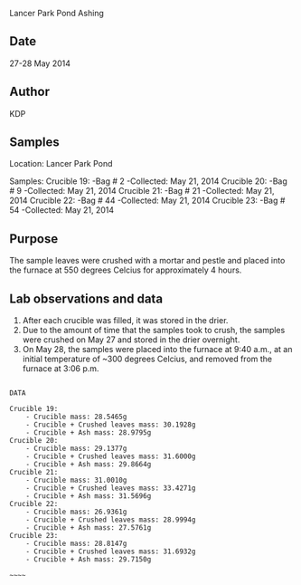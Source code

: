 Lancer Park Pond Ashing

## Date

27-28 May 2014

## Author

KDP

## Samples

Location: Lancer Park Pond

Samples:
Crucible 19:
	-Bag # 2
	-Collected: May 21, 2014
Crucible 20:
	-Bag # 9
	-Collected: May 21, 2014
Crucible 21:
	-Bag # 21
	-Collected: May 21, 2014
Crucible 22:
	-Bag # 44
	-Collected: May 21, 2014
Crucible 23:
	-Bag # 54
	-Collected: May 21, 2014

## Purpose

The sample leaves were crushed with a mortar and pestle and placed into the furnace at 550 degrees Celcius for approximately 4 hours.

## Lab observations and data

1. After each crucible was filled, it was stored in the drier.
2. Due to the amount of time that the samples took to crush, the samples were crushed on May 27 and stored in the drier overnight.
3. On May 28, the samples were placed into the furnace at 9:40 a.m., at an initial temperature of ~300 degrees Celcius, and removed from the furnace at 3:06 p.m.

~~~~~

DATA 

Crucible 19:
	- Crucible mass: 28.5465g 
	- Crucible + Crushed leaves mass: 30.1928g  
	- Crucible + Ash mass: 28.9795g
Crucible 20:
	- Crucible mass: 29.1377g 
	- Crucible + Crushed leaves mass: 31.6000g 
	- Crucible + Ash mass: 29.8664g
Crucible 21:
	- Crucible mass: 31.0010g 
	- Crucible + Crushed leaves mass: 33.4271g  
	- Crucible + Ash mass: 31.5696g
Crucible 22:
	- Crucible mass: 26.9361g 
	- Crucible + Crushed leaves mass: 28.9994g 
	- Crucible + Ash mass: 27.5761g
Crucible 23:
	- Crucible mass: 28.8147g 
	- Crucible + Crushed leaves mass: 31.6932g 
	- Crucible + Ash mass: 29.7150g

~~~~

